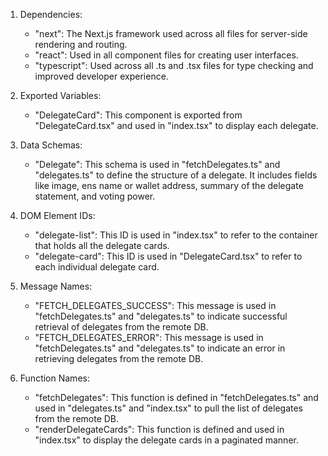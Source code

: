 1. Dependencies: 
   - "next": The Next.js framework used across all files for server-side rendering and routing.
   - "react": Used in all component files for creating user interfaces.
   - "typescript": Used across all .ts and .tsx files for type checking and improved developer experience.

2. Exported Variables:
   - "DelegateCard": This component is exported from "DelegateCard.tsx" and used in "index.tsx" to display each delegate.

3. Data Schemas:
   - "Delegate": This schema is used in "fetchDelegates.ts" and "delegates.ts" to define the structure of a delegate. It includes fields like image, ens name or wallet address, summary of the delegate statement, and voting power.

4. DOM Element IDs:
   - "delegate-list": This ID is used in "index.tsx" to refer to the container that holds all the delegate cards.
   - "delegate-card": This ID is used in "DelegateCard.tsx" to refer to each individual delegate card.

5. Message Names:
   - "FETCH_DELEGATES_SUCCESS": This message is used in "fetchDelegates.ts" and "delegates.ts" to indicate successful retrieval of delegates from the remote DB.
   - "FETCH_DELEGATES_ERROR": This message is used in "fetchDelegates.ts" and "delegates.ts" to indicate an error in retrieving delegates from the remote DB.

6. Function Names:
   - "fetchDelegates": This function is defined in "fetchDelegates.ts" and used in "delegates.ts" and "index.tsx" to pull the list of delegates from the remote DB.
   - "renderDelegateCards": This function is defined and used in "index.tsx" to display the delegate cards in a paginated manner.